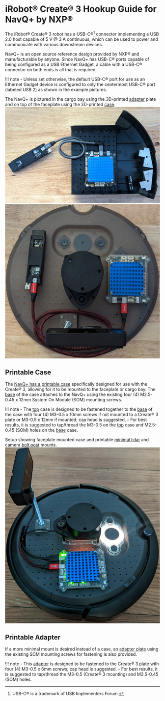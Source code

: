 # iRobot® Create® 3 Hookup Guide for NavQ+ by NXP®

The iRobot® Create® 3 robot has a USB-C®[^1] connector implementing a USB 2.0 host capable of 5 V @ 3 A continuous, which can be used to power and communicate with various downstream devices.

NavQ+ is an open source reference design provided by NXP® and manufacturable by anyone.
Since NavQ+ has USB-C® ports capable of being configured as a USB Ethernet Gadget, a cable with a USB-C® connector on both ends is all that is required.

!!! note
    - Unless set otherwise, the default USB-C® port for use as an Ethernet Gadget device is configured to only the centermost USB-C® port (labeled USB 2) as shown in the example pictures.

The NavQ+ is pictured in the cargo bay using the 3D-printed [adapter](../print_compute/#adapter-plate) plate and on top of the faceplate using the 3D-printed [case](../print_compute/#navq-by-NXP).
![Hookup diagram for NavQ+ with adapter mount in cargo bay](data/hookup_navqplus_adapter_mount_bay.jpg "NavQ+ in Cargo Bay")
![Hookup diagram for NavQ+ with case on faceplate](data/hookup_navqplus_case_faceplate.jpg "NavQ+ on Faceplate")


## Printable Case
The [NavQ+ has a printable case](../print_compute/#navq-by-NXP) specifically designed for use with the Create® 3, allowing for it to be mounted to the faceplate or cargo bay.
The [base](../print_compute/#case-base) of the case attaches to the NavQ+ using the existing four (4) M2.5-0.45 x 12mm System On Module (SOM) mounting screws.

!!! note
    - The [top](../print_compute/#case-top) case is designed to be fastened together to the [base](../print_compute/#case-base) of the case with four (4) M3-0.5 x 10mm screws if not mounted to a Create® 3 plate or M3-0.5 x 12mm if mounted; cap head is suggested.
    - For best results, it is suggested to tap/thread the M3-0.5 on the [top](../print_compute/#case-top) case and M2.5-0.45 (SOM) holes on the [base](../print_compute/#case-base) case.


Setup showing faceplate mounted case and printable [minimal lidar](../print_sensor_mounts/#rplidar-a1-minimal-mount) and camera [bolt post](../print_generic/#bolt-post-mount) mounts.
![Sensor faceplate hookup example.](data/navqplus_case_sensors.jpg "NavQ+ with sensors on Faceplate")


## Printable Adapter
If a more minimal mount is desired instead of a case, an [adapter plate](../print_compute/#adapter-plate) using the existing SOM mounting screws for fastening is also provided.

!!! note
    - This [adapter](../print_compute/#adapter-plate) is designed to be fastened to the Create® 3 plate with four (4) M3-0.5 x 6mm screws; cap head is suggested.
    - For best results, it is suggested to tap/thread the M3-0.5 (Create® 3 mounting) and M2.5-0.45 (SOM) holes.


[^1]: USB-C® is a trademark of USB Implementers Forum.
[^2]: All other trademarks mentioned are the property of their respective owners.
